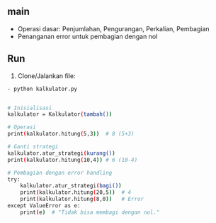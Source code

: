 
## main
- Operasi dasar: Penjumlahan, Pengurangan, Perkalian, Pembagian
- Penanganan error untuk pembagian dengan nol

## Run
1. Clone/Jalankan file:
```bash
- python kalkulator.py


# Inisialisasi
kalkulator = Kalkulator(tambah()) 

# Operasi
print(kalkulator.hitung(5,3))  # 8 (5+3)

# Ganti strategi
kalkulator.atur_strategi(kurang())
print(kalkulator.hitung(10,4)) # 6 (10-4)

# Pembagian dengan error handling
try:
    kalkulator.atur_strategi(bagi())
    print(kalkulator.hitung(20,5))  # 4
    print(kalkulator.hitung(8,0))   # Error
except ValueError as e:
    print(e)  # "Tidak bisa membagi dengan nol."

